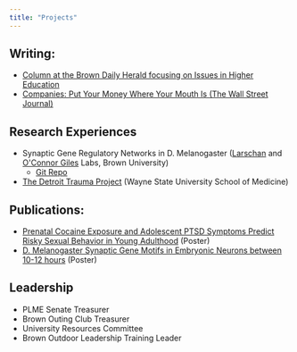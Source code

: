 ```yaml
---
title: "Projects"
---
```


## Writing:

- [Column at the Brown Daily Herald focusing on Issues in Higher Education](https://www.browndailyherald.com/staff/tasawwar-rahman)
- [Companies: Put Your Money Where Your Mouth Is (The Wall Street Journal)](https://www.wsj.com/articles/what-the-target-and-bud-light-boycotts-tell-us-7b291eb0)

## Research Experiences

- Synaptic Gene Regulatory Networks in D. Melanogaster ([Larschan](https://www.larschanlab.com/) and [O'Connor Giles](https://ocglab.org/) Labs, Brown University)
    - [Git Repo](https://github.com/tasawwan/GRN-project)
- [The Detroit Trauma Project](https://www.detroittraumaproject.com/) (Wayne State University School of Medicine)

## Publications:

- [Prenatal Cocaine Exposure and Adolescent PTSD Symptoms Predict Risky Sexual Behavior in Young Adulthood](https://docs.google.com/presentation/d/1CbMwAcJ7FMrvZXxPmSByMkKlT7s1Obx_/edit?usp=sharing&ouid=116882584981255358130&rtpof=true&sd=true) (Poster)
- [D. Melanogaster Synaptic Gene Motifs in Embryonic Neurons between 10-12 hours](https://docs.google.com/presentation/d/1V-iP7YMr1oTscAFUXp2AGkA4E9bl-INC/edit?usp=sharing&ouid=116882584981255358130&rtpof=true&sd=true) (Poster)

## Leadership

- PLME Senate Treasurer
- Brown Outing Club Treasurer
- University Resources Committee
- Brown Outdoor Leadership Training Leader
